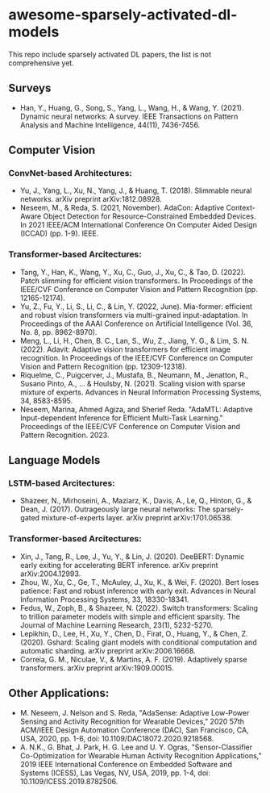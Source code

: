 # awesome-sparsely-activated-dl-models
This repo include sparsely activated DL papers, the list is not comprehensive yet.

## Surveys 
- Han, Y., Huang, G., Song, S., Yang, L., Wang, H., & Wang, Y. (2021). Dynamic neural networks: A survey. IEEE Transactions on Pattern Analysis and Machine Intelligence, 44(11), 7436-7456.

## Computer Vision
### ConvNet-based Architectures:
- Yu, J., Yang, L., Xu, N., Yang, J., & Huang, T. (2018). Slimmable neural networks. arXiv preprint arXiv:1812.08928.
- Neseem, M., & Reda, S. (2021, November). AdaCon: Adaptive Context-Aware Object Detection for Resource-Constrained Embedded Devices. In 2021 IEEE/ACM International Conference On Computer Aided Design (ICCAD) (pp. 1-9). IEEE.


### Transformer-based Arcitectures:
- Tang, Y., Han, K., Wang, Y., Xu, C., Guo, J., Xu, C., & Tao, D. (2022). Patch slimming for efficient vision transformers. In Proceedings of the IEEE/CVF Conference on Computer Vision and Pattern Recognition (pp. 12165-12174).
- Yu, Z., Fu, Y., Li, S., Li, C., & Lin, Y. (2022, June). Mia-former: efficient and robust vision transformers via multi-grained input-adaptation. In Proceedings of the AAAI Conference on Artificial Intelligence (Vol. 36, No. 8, pp. 8962-8970).
- Meng, L., Li, H., Chen, B. C., Lan, S., Wu, Z., Jiang, Y. G., & Lim, S. N. (2022). Adavit: Adaptive vision transformers for efficient image recognition. In Proceedings of the IEEE/CVF Conference on Computer Vision and Pattern Recognition (pp. 12309-12318).
- Riquelme, C., Puigcerver, J., Mustafa, B., Neumann, M., Jenatton, R., Susano Pinto, A., ... & Houlsby, N. (2021). Scaling vision with sparse mixture of experts. Advances in Neural Information Processing Systems, 34, 8583-8595.
- Neseem, Marina, Ahmed Agiza, and Sherief Reda. "AdaMTL: Adaptive Input-dependent Inference for Efficient Multi-Task Learning." Proceedings of the IEEE/CVF Conference on Computer Vision and Pattern Recognition. 2023.

## Language Models
### LSTM-based Arcitectures:
- Shazeer, N., Mirhoseini, A., Maziarz, K., Davis, A., Le, Q., Hinton, G., & Dean, J. (2017). Outrageously large neural networks: The sparsely-gated mixture-of-experts layer. arXiv preprint arXiv:1701.06538.

### Transformer-based Arcitectures:
- Xin, J., Tang, R., Lee, J., Yu, Y., & Lin, J. (2020). DeeBERT: Dynamic early exiting for accelerating BERT inference. arXiv preprint arXiv:2004.12993.
- Zhou, W., Xu, C., Ge, T., McAuley, J., Xu, K., & Wei, F. (2020). Bert loses patience: Fast and robust inference with early exit. Advances in Neural Information Processing Systems, 33, 18330-18341.
- Fedus, W., Zoph, B., & Shazeer, N. (2022). Switch transformers: Scaling to trillion parameter models with simple and efficient sparsity. The Journal of Machine Learning Research, 23(1), 5232-5270.
- Lepikhin, D., Lee, H., Xu, Y., Chen, D., Firat, O., Huang, Y., & Chen, Z. (2020). Gshard: Scaling giant models with conditional computation and automatic sharding. arXiv preprint arXiv:2006.16668.
- Correia, G. M., Niculae, V., & Martins, A. F. (2019). Adaptively sparse transformers. arXiv preprint arXiv:1909.00015.

## Other Applications:
- M. Neseem, J. Nelson and S. Reda, "AdaSense: Adaptive Low-Power Sensing and Activity Recognition for Wearable Devices," 2020 57th ACM/IEEE Design Automation Conference (DAC), San Francisco, CA, USA, 2020, pp. 1-6, doi: 10.1109/DAC18072.2020.9218568.
- A. N.K., G. Bhat, J. Park, H. G. Lee and U. Y. Ogras, "Sensor-Classifier Co-Optimization for Wearable Human Activity Recognition Applications," 2019 IEEE International Conference on Embedded Software and Systems (ICESS), Las Vegas, NV, USA, 2019, pp. 1-4, doi: 10.1109/ICESS.2019.8782506.
